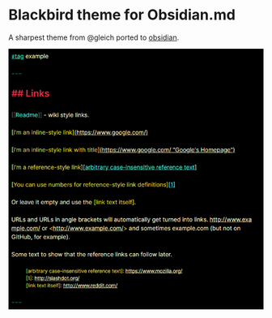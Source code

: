 # Blackbird theme for Obsidian.md

A sharpest theme from @gleich ported to [obsidian](obsidian.md).

![Screenshot](images/example.png)

